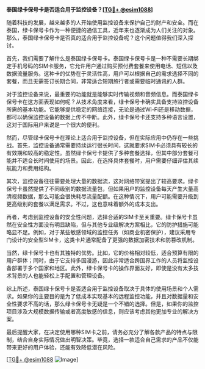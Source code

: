 **泰国绿卡保号卡是否适合用于监控设备？[[TG💪+ @esim1088](https://t.me/s/esim1088)]**

随着科技的发展，越来越多的人开始使用监控设备来保护自己的财产和安全。而在泰国，绿卡保号卡作为一种便捷的通信工具，近年来也逐渐成为人们关注的对象。那么，泰国绿卡保号卡是否真的适合用于监控设备呢？这个问题值得我们深入探讨。

首先，我们需要了解什么是泰国绿卡保号卡。泰国绿卡保号卡是一种不需要长期绑定手机号码的SIM卡服务，它允许用户通过购买预付费套餐来使用电话、短信以及数据流量服务。这种卡的优势在于灵活性高，用户可以根据自己的需求选择不同的套餐，而且无需签订长期合同，非常适合短期旅行者或需要临时通讯的人群。

对于监控设备来说，最重要的功能就是能够实时传输视频和音频信息。而泰国绿卡保号卡在这方面表现如何呢？从技术角度来看，绿卡保号卡确实具备支持监控设备所需的基本功能。它能够提供稳定的网络连接，无论是通过Wi-Fi还是移动数据，都可以确保监控设备的数据上传不中断。此外，绿卡保号卡还支持多种语言设置，这对于国际用户来说是一个很大的便利。

然而，尽管绿卡保号卡在理论上适合用于监控设备，但在实际应用中仍存在一些挑战。首先，监控设备通常需要持续运行很长时间，这就要求SIM卡必须具有较长的有效期和较高的稳定性。虽然绿卡保号卡提供了多种套餐选择，但其中部分套餐可能并不适合长时间使用的场景。因此，在选择具体套餐时，用户需要仔细评估其续航能力和费用结构。

其次，监控设备往往需要处理大量的数据流，这对网络带宽提出了较高要求。绿卡保号卡虽然提供了不同级别的数据流量包，但如果用户的监控设备每天产生大量高清视频数据，那么可能会很快耗尽流量配额。在这种情况下，用户可能需要升级到更高级别的套餐以满足需求。不过，这也意味着额外的成本支出。

再者，考虑到监控设备的安全性问题，选择合适的SIM卡至关重要。绿卡保号卡虽然在安全性方面没有明显缺陷，但与其他专业级解决方案相比，它的防护措施可能略显不足。例如，对于某些敏感领域的监控任务（如商业机密保护），建议采用专门设计的安全型SIM卡，这类卡片通常配备了更强的数据加密技术和防篡改机制。

当然，绿卡保号卡也有其独特的优势。比如，它的价格相对较低，适合预算有限的用户群体；同时，由于它支持多国漫游，因此非常适合跨国界工作的人员将监控设备部署于多个国家和地区。此外，绿卡保号卡的操作界面友好，即使是没有太多技术背景的人也能轻松上手配置和管理设备。

综上所述，泰国绿卡保号卡是否适合用于监控设备取决于具体的使用场景和个人需求。如果你的主要目的是为了低成本实现基本的远程监控功能，并且对数据量和安全性要求不高的话，那么绿卡保号卡无疑是一个不错的选择。但是，如果你的监控项目涉及大规模数据传输或者高度敏感的信息，则应该考虑其他更加专业的解决方案。

最后提醒大家，在决定使用哪种SIM卡之前，请务必充分了解各款产品的特点与限制，结合自身实际情况做出明智决策。毕竟，选择一款适合自己需求的产品不仅能带来更好的用户体验，还能有效降低潜在风险。

[[TG💪+ @esim1088](https://t.me/s/esim1088) ![Image](https://i.postimg.cc/4NQfJmqS/Snipaste-2025-05-13-00-14-12.png)]